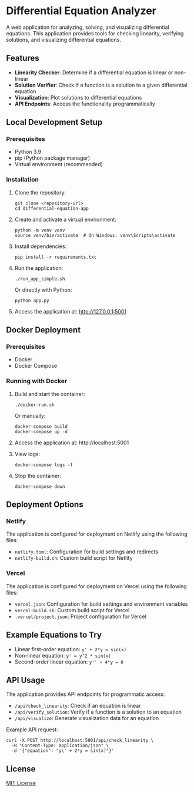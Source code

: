 # Differential Equation Analyzer

A web application for analyzing, solving, and visualizing differential equations. This application provides tools for checking linearity, verifying solutions, and visualizing differential equations.

## Features

- **Linearity Checker**: Determine if a differential equation is linear or non-linear
- **Solution Verifier**: Check if a function is a solution to a given differential equation
- **Visualization**: Plot solutions to differential equations
- **API Endpoints**: Access the functionality programmatically

## Local Development Setup

### Prerequisites

- Python 3.9
- pip (Python package manager)
- Virtual environment (recommended)

### Installation

1. Clone the repository:
   ```
   git clone <repository-url>
   cd differential-equation-app
   ```

2. Create and activate a virtual environment:
   ```
   python -m venv venv
   source venv/bin/activate  # On Windows: venv\Scripts\activate
   ```

3. Install dependencies:
   ```
   pip install -r requirements.txt
   ```

4. Run the application:
   ```
   ./run_app_simple.sh
   ```
   
   Or directly with Python:
   ```
   python app.py
   ```

5. Access the application at: http://127.0.0.1:5001

## Docker Deployment

### Prerequisites

- Docker
- Docker Compose

### Running with Docker

1. Build and start the container:
   ```
   ./docker-run.sh
   ```
   
   Or manually:
   ```
   docker-compose build
   docker-compose up -d
   ```

2. Access the application at: http://localhost:5001

3. View logs:
   ```
   docker-compose logs -f
   ```

4. Stop the container:
   ```
   docker-compose down
   ```

## Deployment Options

### Netlify

The application is configured for deployment on Netlify using the following files:
- `netlify.toml`: Configuration for build settings and redirects
- `netlify-build.sh`: Custom build script for Netlify

### Vercel

The application is configured for deployment on Vercel using the following files:
- `vercel.json`: Configuration for build settings and environment variables
- `vercel-build.sh`: Custom build script for Vercel
- `.vercel/project.json`: Project configuration for Vercel

## Example Equations to Try

- Linear first-order equation: `y' + 2*y = sin(x)`
- Non-linear equation: `y' = y^2 * sin(x)`
- Second-order linear equation: `y'' + 4*y = 0`

## API Usage

The application provides API endpoints for programmatic access:

- `/api/check_linearity`: Check if an equation is linear
- `/api/verify_solution`: Verify if a function is a solution to an equation
- `/api/visualize`: Generate visualization data for an equation

Example API request:
```
curl -X POST http://localhost:5001/api/check_linearity \
  -H "Content-Type: application/json" \
  -d '{"equation": "y\' + 2*y = sin(x)"}'
```

## License

[MIT License](LICENSE) 